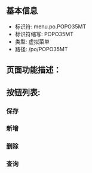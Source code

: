 
## 基本信息

- 标识符: menu.po.POPO35MT
- 标识符缩写: POPO35MT
- 类型: 虚拟菜单
- 路径: /po/POPO35MT

## 页面功能描述：





## 按钮列表:


### 保存



### 新增



### 删除



### 查询


